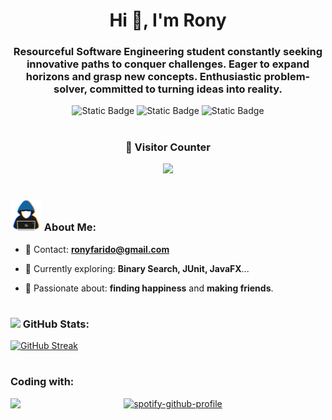 <div id="header" align="center">
  <h1 align="center"><b>Hi 🤝, I'm Rony</b></h1>
  <h3 align="center">Resourceful Software Engineering student constantly seeking innovative paths to conquer challenges. Eager to expand horizons and grasp new concepts. Enthusiastic problem-solver, committed to turning ideas into reality.</h3>
</div>

<div id="badges" align="center">
  <img alt="Static Badge" src="https://img.shields.io/badge/Innovative-gray">
  <img alt="Static Badge" src="https://img.shields.io/badge/Detail--Oriented-white">
  <img alt="Static Badge" src="https://img.shields.io/badge/Adaptable-gray"><br>
</div>

#

<div id="visitors-counter" align="center">
  <h3 align="center"><b>👥 Visitor Counter</b></h3>
  <p align="center"><img src="https://profile-counter.glitch.me/{Rony7v7}/count.svg"/></p>
</div>

#

### <picture><img src="https://github.com/0xAbdulKhalid/0xAbdulKhalid/raw/main/assets/mdImages/about_me.gif" width="50px"></picture> About Me:

- 💬 Contact: **ronyfarido@gmail.com**

- 🧠 Currently exploring: **Binary Search, JUnit, JavaFX**...

- 🌱 Passionate about: **finding happiness** and **making friends**.

#

### <picture><img src="https://media.giphy.com/media/Vf3ZKdillTMOOaOho0/giphy.gif" width="50px"></picture> GitHub Stats:

[![GitHub Streak](https://github-readme-streak-stats.herokuapp.com?user=Rony7v7&theme=github-dark&hide_border=true&mode=weekly&card_width=1000&background=EBEBEB00)](https://git.io/streak-stats)

#
### Coding with: 

<div align = "center">

<img align="left" src="https://media.giphy.com/media/2zeji2UedvZzvIZ45N/giphy.gif" />

[![spotify-github-profile](https://spotify-github-profile.vercel.app/api/view?uid=12127428121&cover_image=true&theme=default&show_offline=false&background_color=121212&interchange=true&bar_color_cover=true&bar_color=347d39)](https://spotify-github-profile.vercel.app/api/view?uid=12127428121&redirect=true)

</div>
